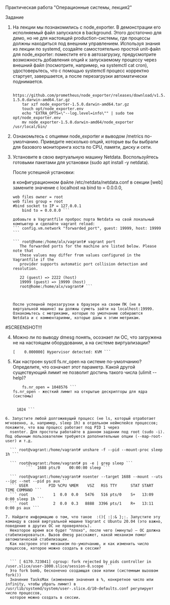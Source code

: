 Практическая работа "Операционные системы, лекция2"

Задание

1. На лекции мы познакомились с node_exporter. В демонстрации его исполняемый файл запускался в background. Этого достаточно для демо, но не для настоящей production-системы,
   где процессы должны находиться под внешним управлением. Используя знания из лекции по systemd, создайте самостоятельно простой unit-файл для node_exporter:
   поместите его в автозагрузку,
   предусмотрите возможность добавления опций к запускаемому процессу через внешний файл (посмотрите, например, на systemctl cat cron),
   удостоверьтесь, что с помощью systemctl процесс корректно стартует, завершается, а после перезагрузки автоматически поднимается.
 
   ```
       https://github.com/prometheus/node_exporter/releases/download/v1.5.0/node_exporter-1.5.0.darwin-amd64.tar.gz 
       tar xzf node_exporter-1.5.0.darwin-amd64.tar.gz 
       touch opt/node_exporter.env
       echo "EXTRA_OPTS=\"--log.level=info\"" | sudo tee opt/node_exporter.env
       mv node_exporter-1.5.0.darwin-amd64/node_exporter /usr/local/bin/
   ```

2. Ознакомьтесь с опциями node_exporter и выводом /metrics по-умолчанию. Приведите несколько опций, которые вы бы выбрали для базового мониторинга хоста по CPU, памяти, диску и сети.

3. Установите в свою виртуальную машину Netdata. Воспользуйтесь готовыми пакетами для установки (sudo apt install -y netdata).

   После успешной установки:

   в конфигурационном файле /etc/netdata/netdata.conf в секции [web] замените значение с localhost на bind to = 0.0.0.0,

    ``` vagrant@vagrant:~$ grep -e bind -e web /etc/netdata/netdata.conf
	web files owner = root
	web files group = root
	#bind socket to IP = 127.0.0.1
        bind to = 0.0.0.0 ```

   добавьте в Vagrantfile проброс порта Netdata на свой локальный компьютер и сделайте vagrant reload:
   ``` config.vm.network "forwarded_port", guest: 19999, host: 19999 ```

   ``` root@home:/home/alx/vagrant# vagrant port
       The forwarded ports for the machine are listed below. Please note that
       these values may differ from values configured in the Vagrantfile if the
       provider supports automatic port collision detection and resolution.

       22 (guest) => 2222 (host)
       19999 (guest) => 19999 (host)
       root@home:/home/alx/vagrant# ```



   После успешной перезагрузки в браузере на своем ПК (не в виртуальной машине) вы должны суметь зайти на localhost:19999. Ознакомьтесь с метриками, которые по умолчанию собираются 
   Netdata и с комментариями, которые даны к этим метрикам.
 
#SCREENSHOT!!!

4. Можно ли по выводу dmesg понять, осознает ли ОС, что загружена не на настоящем оборудовании, а на системе виртуализации?

   ``` root@vagrant:/home/vagrant# dmesg | grep -i 'Hypervisor detected'
   [    0.000000] Hypervisor detected: KVM ```

5. Как настроен sysctl fs.nr_open на системе по-умолчанию? Определите, что означает этот параметр. Какой другой существующий лимит не позволит достичь такого числа (ulimit --help)?

   ``` root@vagrant:/home/vagrant# sysctl fs.nr_open
       fs.nr_open = 1048576 ```
   fs.nr_open - жесткий лимит на открытые дескрипторы для ядра (системы)


 ``` root@vagrant:/home/vagrant# ulimit -Sn
      1024 ```

6. Запустите любой долгоживущий процесс (не ls, который отработает мгновенно, а, например, sleep 1h) в отдельном неймспейсе процессов; покажите, что ваш процесс работает под PID 1 через 
   nsenter. Для простоты работайте в данном задании под root (sudo -i). Под обычным пользователем требуются дополнительные опции (--map-root-user) и т.д.
 
   ``` root@vagrant:/home/vagrant# unshare -f --pid --mount-proc sleep 1h ```

   ``` root@vagrant:/home/vagrant# ps -e | grep sleep ```
          ```  1688 pts/0    00:00:00 sleep ```

   ``` root@vagrant:/home/vagrant# nsenter --target 1688 --mount --uts --ipc --net --pid ps aux ```
   ``` USER         PID %CPU %MEM    VSZ   RSS TTY      STAT START   TIME COMMAND ```
   ``` root           1  0.0  0.0   5476   516 pts/0    S+   13:09   0:00 sleep 1h ```
   ``` root           2  0.0  0.3   8888  3396 pts/1    R+   13:11   0:00 ps aux ```

7. Найдите информацию о том, что такое  :(){ :|:& };:. Запустите эту команду в своей виртуальной машине Vagrant с Ubuntu 20.04 (это важно, поведение в других ОС не проверялось). 
   Некоторое время все будет "плохо", после чего (минуты) – ОС должна стабилизироваться. Вызов dmesg расскажет, какой механизм помог автоматической стабилизации.
   Как настроен этот механизм по-умолчанию, и как изменить число процессов, которое можно создать в сессии?


   ``` [ 6170.723041] cgroup: fork rejected by pids controller in /user.slice/user-1000.slice/session-8.scope ```
   Это fork bomb, бесконечно создающая свои копии (системным вызовом fork())
   Значение TasksMax (изменение значения в %, конкретное число или infinity, чтобы убрать лимит) в /usr/lib/systemd/system/user-.slice.d/10-defaults.conf регулирует число процессов, 
   которое можно создать в сессии.
